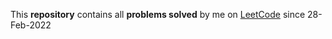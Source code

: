 This __repository__ contains all __problems solved__ by me on [LeetCode](https://leetcode.com/siddp6/) since 28-Feb-2022
